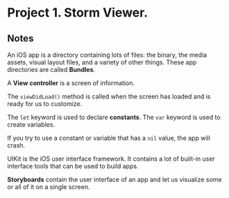 
# Project 1. Storm Viewer.

## Notes

An iOS app is a directory containing lots of files: the binary, the media assets, visual layout files, and a variety of other things. These app directories are called **Bundles**.

A **View controller** is a screen of information.

The `viewDidLoad()` method is called when the screen has loaded and is ready for us to customize.

The `let` keyword is used to declare **constants**. The `var` keyword is used to create variables.

If you try to use a constant or variable that has a `nil` value, the app will crash.

UIKit is the iOS user interface framework. It contains a lot of built-in user interface tools that can be used to build apps.

**Storyboards** contain the user interface of an app and let us visualize some or all of it on a single screen.

